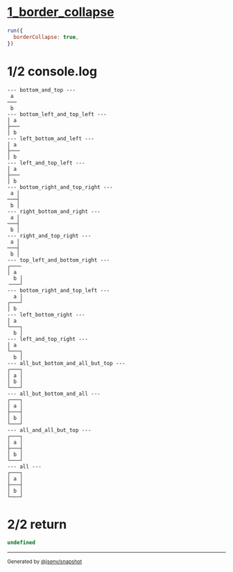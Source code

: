 # [1_border_collapse](../../table_2_cells_same_column.test.mjs#L134)

```js
run({
  borderCollapse: true,
})
```

# 1/2 console.log

```console
--- bottom_and_top ---
 a 
───
 b 
--- bottom_left_and_top_left ---
│ a 
├───
│ b 
--- left_bottom_and_left ---
│ a 
├───
│ b 
--- left_and_top_left ---
│ a 
├───
│ b 
--- bottom_right_and_top_right ---
 a │
───┤
 b │
--- right_bottom_and_right ---
 a │
───┤
 b │
--- right_and_top_right ---
 a │
───┤
 b │
--- top_left_and_bottom_right ---
┌───╴
│ a  
  b │
╶───┘
--- bottom_right_and_top_left ---
  a │
┌───┘
│ b  
--- left_bottom_right ---
│ a  
└───┐
  b │
--- left_and_top_right ---
│ a  
└───┐
  b │
--- all_but_bottom_and_all_but_top ---
┌───┐
│ a │
│ b │
└───┘
--- all_but_bottom_and_all ---
┌───┐
│ a │
├───┤
│ b │
└───┘
--- all_and_all_but_top ---
┌───┐
│ a │
├───┤
│ b │
└───┘
--- all ---
┌───┐
│ a │
├───┤
│ b │
└───┘
```

# 2/2 return

```js
undefined
```

---

<sub>
  Generated by <a href="https://github.com/jsenv/core/tree/main/packages/tooling/snapshot">@jsenv/snapshot</a>
</sub>
